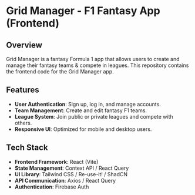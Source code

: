 # Grid Manager - F1 Fantasy App (Frontend)

## Overview

Grid Manager is a fantasy Formula 1 app that allows users to create and manage their fantasy teams & compete in leagues. This repository contains the frontend code for the Grid Manager app.

## Features

- **User Authentication**: Sign up, log in, and manage accounts.
- **Team Management**: Create and edit fantasy F1 teams.
- **League System**: Join public or private leagues and compete with others.
- **Responsive UI**: Optimized for mobile and desktop users.

## Tech Stack

- **Frontend Framework**: React (Vite)
- **State Management**: Context API / React Query
- **UI Library**: Tailwind CSS / Re-use-it! / ShadCN
- **API Communication**: Axios / React Query
- **Authentication**: Firebase Auth
